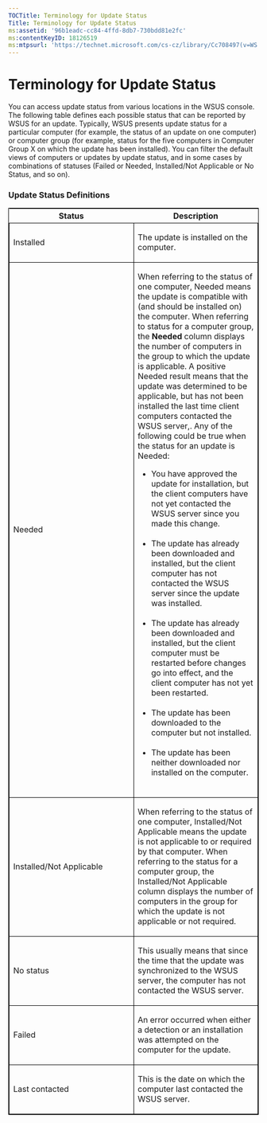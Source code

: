 ```yaml
---
TOCTitle: Terminology for Update Status
Title: Terminology for Update Status
ms:assetid: '96b1eadc-cc84-4ffd-8db7-730bdd81e2fc'
ms:contentKeyID: 18126519
ms:mtpsurl: 'https://technet.microsoft.com/cs-cz/library/Cc708497(v=WS.10)'
---
```


Terminology for Update Status
=============================

You can access update status from various locations in the WSUS console. The following table defines each possible status that can be reported by WSUS for an update. Typically, WSUS presents update status for a particular computer (for example, the status of an update on one computer) or computer group (for example, status for the five computers in Computer Group X on which the update has been installed). You can filter the default views of computers or updates by update status, and in some cases by combinations of statuses (Failed or Needed, Installed/Not Applicable or No Status, and so on).

### Update Status Definitions

<p> </p>
<table style="border:1px solid black;">
<colgroup>
<col width="50%" />
<col width="50%" />
</colgroup>
<thead>
<tr class="header">
<th>Status</th>
<th>Description</th>
</tr>
</thead>
<tbody>
<tr class="odd">
<td style="border:1px solid black;"><p>Installed</p></td>
<td style="border:1px solid black;"><p>The update is installed on the computer.</p></td>
</tr>  
<tr class="even">
<td style="border:1px solid black;"><p>Needed</p></td>
<td style="border:1px solid black;"><p>When referring to the status of one computer, Needed means the update is compatible with (and should be installed on) the computer. When referring to status for a computer group, the <strong>Needed</strong> column displays the number of computers in the group to which the update is applicable. A positive Needed result means that the update was determined to be applicable, but has not been installed the last time client computers contacted the WSUS server,. Any of the following could be true when the status for an update is Needed:</p>
<ul>  
<li>You have approved the update for installation, but the client computers have not yet contacted the WSUS server since you made this change.<br />  
<br />  
</li>  
<li>The update has already been downloaded and installed, but the client computer has not contacted the WSUS server since the update was installed.<br />  
<br />  
</li>  
<li>The update has already been downloaded and installed, but the client computer must be restarted before changes go into effect, and the client computer has not yet been restarted.<br />  
<br />  
</li>  
<li>The update has been downloaded to the computer but not installed.<br />  
<br />  
</li>  
<li>The update has been neither downloaded nor installed on the computer.<br />  
<br />  
</li>
</ul></td>
</tr>
<tr class="odd">
<td style="border:1px solid black;"><p>Installed/Not Applicable</p></td>
<td style="border:1px solid black;"><p>When referring to the status of one computer, Installed/Not Applicable means the update is not applicable to or required by that computer. When referring to the status for a computer group, the Installed/Not Applicable column displays the number of computers in the group for which the update is not applicable or not required.</p></td>
</tr>  
<tr class="even">
<td style="border:1px solid black;"><p>No status</p></td>
<td style="border:1px solid black;"><p>This usually means that since the time that the update was synchronized to the WSUS server, the computer has not contacted the WSUS server.</p></td>
</tr>  
<tr class="odd">
<td style="border:1px solid black;"><p>Failed</p></td>
<td style="border:1px solid black;"><p>An error occurred when either a detection or an installation was attempted on the computer for the update.</p></td>
</tr>  
<tr class="even">
<td style="border:1px solid black;"><p>Last contacted</p></td>
<td style="border:1px solid black;"><p>This is the date on which the computer last contacted the WSUS server.</p></td>
</tr>  
</tbody>  
</table>

